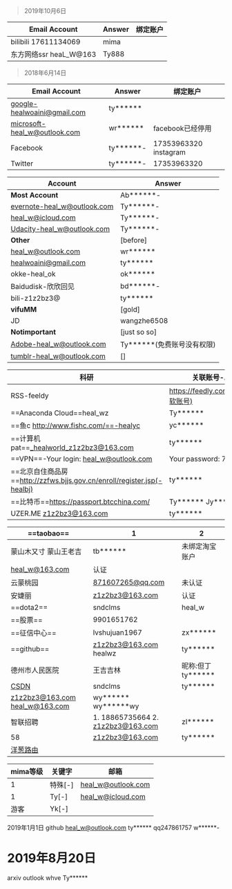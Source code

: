 > 2019年10月6日 

Email Account | Answer | 绑定账户
------------ | ------------- | --
bilibili 17611134069 | mima
东方网络ssr heaL_W@163 | Ty888

> 2018年6月14日  

Email Account | Answer | 绑定账户
------------ | ------------- | --
google-healwoaini@gmail.com|ty******
microsoft-heal_w@outlook.com | wr****** | facebook已经停用
Facebook | ty******-  | 17353963320 instagram
Twitter|ty******-|17353963320

Account | Answer
------------ | -------------
**Most Account** | Ab******-
evernote-heal_w@outlook.com | Ty******-
heal_w@icloud.com | Ty******-
Udacity-heal_w@outlook.com | Ty******-
**Other** | [before]
heal_w@outlook.com | wr******
healwoaini@gmail.com | ty******
okke-heal_ok | ok******
Baidudisk-欣欣回见 | bd******-
bili-z1z2bz3@ | ty******
**vifuMM** | [gold]
JD | wangzhe6508
**Notimportant** | [just so so]
Adobe-heal_w@outlook.com | Ty******(免费账号没有权限)
tumblr-heal_w@outlook.com | []

科研 | 关联账号-Answer
------------ | -------------
RSS-feeldy | https://feedly.com/i/discover(微软账号)
==Anaconda Cloud==heal_wz | Ty******
==鱼c	http://www.fishc.com/==-healyc | yc******
==计算机pat==_healworld_z1z2bz3@163.com | ty******
==VPN==-Your login: heal_w@outlook.com | Your password: 7482236
==北京自住商品房==http://zzfws.bjjs.gov.cn/enroll/register.jsp(-healbj) | ty******
==比特币==https://passport.btcchina.com/ | Ty****** Jy******（交易）
UZER.ME	z1z2bz3@163.com | ty******


==taobao== | 1 | 2
--- | --- |---
蒙山木又寸 蒙山王老吉 | tb****** | 未绑定淘宝账户
heal_w@163.com |认证 |
 云蒙桃园 | 871607265@qq.com | 未认证					
安婕丽 | z1z2bz3@163.com | 认证
==dota2== | sndclms | heal_w 
==股票== | 9901651762
==征信中心== | lvshujuan1967 | zx******
==github== | z1z2bz3@163.com healwz | ty******
德州市人民医院 | 王吉吉林 | 昵称:但丁 ty******
[CSDN](http://download.csdn.net/my/downloads) | sndclms | ty******
z1z2bz3@163.com heal_w@163.com | wy****** wy******wy
智联招聘 | 1. 18865735664 2. z1z2bz3@163.com | zl******
58 | z1z2bz3@163.com | ty******
[洋葱路由](http://hss3uro2hsxfogfq.onion/) ||


mima等级 | 关键字 | 邮箱
--- | --- | ---
1 | 特殊[-] | heal_w@outlook.com
1 | Ty[-] | heal_w@icloud.com
游客 | Yk[-] | 

2019年1月1日 
github heal_w@outlook.com ty******
qq247861757 w******-

# 2019年8月20日
arxiv outlook whve Ty******
